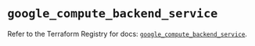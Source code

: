 # `google_compute_backend_service`

Refer to the Terraform Registry for docs: [`google_compute_backend_service`](https://registry.terraform.io/providers/hashicorp/google/6.49.3/docs/resources/compute_backend_service).
